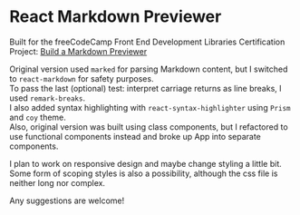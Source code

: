 # React Markdown Previewer

Built for the freeCodeCamp Front End Development Libraries Certification
Project: [Build a Markdown Previewer](https://www.freecodecamp.org/learn/front-end-development-libraries/front-end-development-libraries-projects/build-a-markdown-previewer)

Original version used `marked` for parsing Markdown content, but I switched to `react-markdown` for safety purposes.  
To pass the last (optional) test: interpret carriage returns as line breaks, I used `remark-breaks`.  
I also added syntax highlighting with `react-syntax-highlighter` using `Prism` and `coy` theme.  
Also, original version was built using class components, but I refactored to use functional components instead and broke up App into separate components.

I plan to work on responsive design and maybe change styling a little bit. Some form of scoping styles is also a possibility, although the css file is neither long nor complex.

Any suggestions are welcome!
